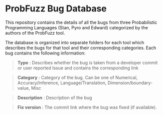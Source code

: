 # ProbFuzz Bug Database
This repository contains the details of all the bugs from three Probabilistic Programming Languages (Stan, Pyro and Edward) categorized by the authors of the ProbFuzz tool. 

The database is organized into separate folders for each tool which describes the bugs for that tool and their corresponding categories. Each bug contains the following information:


>**Type** : Describes whether the bug is taken from a developer commit or user reported Issue and contains the corresponding link

>**Category** : Category of the bug. Can be one of  Numerical, Accuracy/Inference, Language/Translation, Dimension/boundary-value, Misc

>**Description** : Description of the bug

>**Fix version** : The commit link where the bug was fixed (if available).
